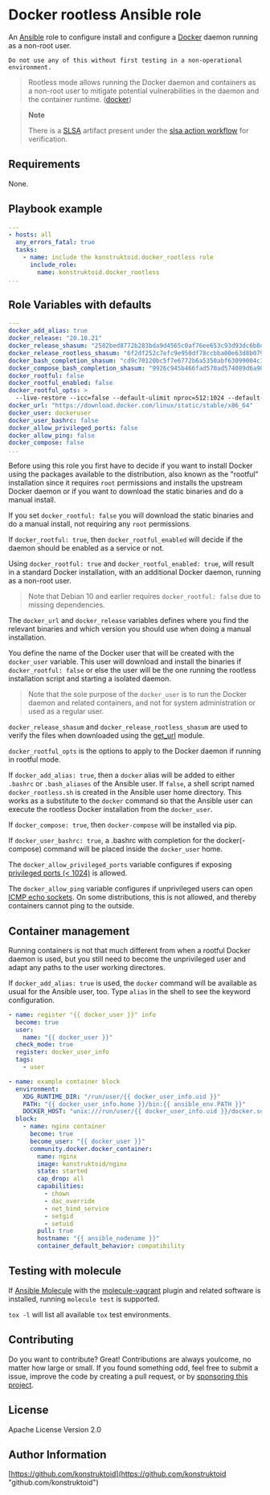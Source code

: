 # Docker rootless Ansible role

An [Ansible](https://www.ansible.com/) role to configure install and configure
a [Docker](https://www.docker.com/) daemon running as a non-root user.

```shell
Do not use any of this without first testing in a non-operational environment.
```

> Rootless mode allows running the Docker daemon and containers as a non-root
user to mitigate potential vulnerabilities in the daemon and the container
runtime. ([docker](https://docs.docker.com/engine/security/rootless/))

> **Note**
>
> There is a [SLSA](https://slsa.dev/) artifact present under the
> [slsa action workflow](https://github.com/konstruktoid/ansible-role-docker-rootless/actions/workflows/slsa.yml)
> for verification.

## Requirements

None.

## Playbook example

```yaml
---
- hosts: all
  any_errors_fatal: true
  tasks:
    - name: include the konstruktoid.docker_rootless role
      include_role:
        name: konstruktoid.docker_rootless
...
```

## Role Variables with defaults

```yaml
---
docker_add_alias: true
docker_release: "20.10.21"
docker_release_shasum: "2582bed8772b283bda9d4565c0af76ee653c93d93dc6b8d0aad795d731a1bb81"
docker_release_rootless_shasum: "6f2df252c7efc9e950df78ccbba00e63d8b0791c5976b6a20a0e0a60c51aa846"
docker_bash_completion_shasum: "cd9c70120bc5f7e6772b6a5350abf63099004c357814abc8a8a3689a7f2e3df0"
docker_compose_bash_completion_shasum: "9926c945b466fad570ad574089d6a90f7d9ba452a2d6a8ba67611a664707f0de"
docker_rootful: false
docker_rootful_enabled: false
docker_rootful_opts: >
  --live-restore --icc=false --default-ulimit nproc=512:1024 --default-ulimit nofile=100:200 -H fd://
docker_url: "https://download.docker.com/linux/static/stable/x86_64"
docker_user: dockeruser
docker_user_bashrc: false
docker_allow_privileged_ports: false
docker_allow_ping: false
docker_compose: false
...
```

Before using this role you first have to decide if you want to install Docker
using the packages available to the distribution, also known as the "rootful"
installation since it requires `root` permissions and installs the upstream
Docker daemon or if you want to download the static binaries and do a manual
install.

If you set `docker_rootful: false` you will download the static binaries and do
a manual install, not requiring any `root` permissions.

If `docker_rootful: true`, then `docker_rootful_enabled` will decide if the
daemon should be enabled as a service or not.

Using `docker_rootful: true` and `docker_rootful_enabled: true`, will result in
a standard Docker installation, with an additional Docker daemon, running as a
non-root user.

> Note that Debian 10 and earlier requires `docker_rootful: false` due to missing
dependencies.

The `docker_url` and `docker_release` variables defines where you find the
relevant binaries and which version you should use when doing a manual
installation.

You define the name of the Docker user that will be created with the
`docker_user` variable. This user will download and install the binaries if
`docker_rootful: false` or else the user will be the one running the
rootless installation script and starting a isolated daemon.

> Note that the sole purpose of the `docker_user` is to run the Docker
daemon and related containers, and not for system administration or used as a
regular user.

`docker_release_shasum` and `docker_release_rootless_shasum` are used to verify
the files when downloaded using the [get_url](https://docs.ansible.com/ansible/latest/collections/ansible/builtin/get_url_module.html)
module.

`docker_rootful_opts` is the options to apply to the Docker daemon if
running in rootful mode.

If `docker_add_alias: true`, then a `docker` alias will be added to either `.bashrc`
or `.bash_aliases` of the Ansible user. If `false`, a shell script named `docker_rootless.sh` is
created in the Ansible user home directory. This works as a substitute to the
`docker` command so that the Ansible user can execute the rootless Docker installation from the `docker_user`.

If `docker_compose: true`, then `docker-compose` will be installed via pip.

If `docker_user_bashrc: true`, a .bashrc with completion for the docker(-compose)
command will be placed inside the `docker_user` home.

The `docker_allow_privileged_ports` variable configures if exposing
[privileged ports (< 1024)](https://docs.docker.com/engine/security/rootless/#exposing-privileged-ports)
is allowed.

The `docker_allow_ping` variable configures if unprivileged users can open [ICMP
echo
sockets](https://docs.docker.com/engine/security/rootless/#routing-ping-packets).
On some distributions, this is not allowed, and thereby containers cannot ping
to the outside.

## Container management

Running containers is not that much different from when a rootful Docker daemon
is used, but you still need to become the unprivileged user and adapt any paths
to the user working directores.

If `docker_add_alias: true` is used, the `docker` command will be
available as usual for the Ansible user, too. Type `alias` in the shell to see the keyword
configuration.

```yaml
- name: register "{{ docker_user }}" info
  become: true
  user:
    name: "{{ docker_user }}"
  check_mode: true
  register: docker_user_info
  tags:
    - user

- name: example container block
  environment:
    XDG_RUNTIME_DIR: "/run/user/{{ docker_user_info.uid }}"
    PATH: "{{ docker_user_info.home }}/bin:{{ ansible_env.PATH }}"
    DOCKER_HOST: "unix:///run/user/{{ docker_user_info.uid }}/docker.sock"
  block:
    - name: nginx container
      become: true
      become_user: "{{ docker_user }}"
      community.docker.docker_container:
        name: nginx
        image: konstruktoid/nginx
        state: started
        cap_drop: all
        capabilities:
          - chown
          - dac_override
          - net_bind_service
          - setgid
          - setuid
        pull: true
        hostname: "{{ ansible_nodename }}"
        container_default_behavior: compatibility
```

## Testing with molecule

If [Ansible Molecule](https://molecule.readthedocs.io/en/latest/)
with the [molecule-vagrant](https://github.com/ansible-community/molecule-vagrant)
plugin and related software is installed, running `molecule test` is supported.

`tox -l` will list all available `tox` test environments.

## Contributing

Do you want to contribute? Great! Contributions are always youlcome,
no matter how large or small. If you found something odd, feel free to submit a
issue, improve the code by creating a pull request, or by
[sponsoring this project](https://github.com/sponsors/konstruktoid).

## License

Apache License Version 2.0

## Author Information

[https://github.com/konstruktoid](https://github.com/konstruktoid "github.com/konstruktoid")
